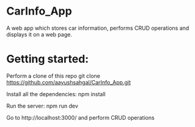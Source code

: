 # CarInfo_App
A web app which stores car information, performs CRUD operations and displays it on a web page.

# Getting started:

Perform a clone of this repo git clone https://github.com/aayushsahgal/CarInfo_App.git

Install all the dependencies: npm install

Run the server: npm run dev

Go to http://localhost:3000/ and perform CRUD operations

